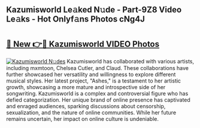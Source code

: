 ## Kazumisworld Le𝚊ked N𝚞de - Part-9Z8 Video Le𝚊ks - Hot Onlyf𝚊ns Photos cNg4J

# <h2><a href="http://ab11402.deff.icu/?id=Kazumisworld">🔗 New 👉🔴 Kazumisworld VIDEO Photos</a></h2>

[![Kazumisworld N𝚞des](https://i.imgur.com/rIISA9y.gif)](http://ab11402.deff.icu/?id=Kazumisworld)
Kazumisworld has collaborated with various artists, including mxmtoon, Chelsea Cutler, and Claud. These collaborations have further showcased her versatility and willingness to explore different musical styles. Her latest project, "Ashes," is a testament to her artistic growth, showcasing a more mature and introspective side of her songwriting. Kazumisworld is a complex and controversial figure who has defied categorization. Her unique brand of online presence has captivated and enraged audiences, sparking discussions about censorship, sexualization, and the nature of online communities. While her future remains uncertain, her impact on online culture is undeniable.
